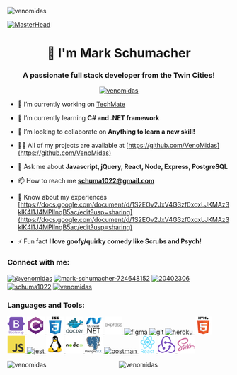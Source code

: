 <p align="left"> <img src="https://komarev.com/ghpvc/?username=venomidas&label=Profile%20views&color=0e75b6&style=flat" alt="venomidas" /> </p>

[![MasterHead](./bannerWithName.png)](https://github.com/VenoMidas)

<h1 align="center">👋  I'm Mark Schumacher</h1>
<h3 align="center">A passionate full stack developer from the Twin Cities!</h3>

<p align="center"> <a href="https://github.com/ryo-ma/github-profile-trophy"><img src="https://github-profile-trophy.vercel.app/?username=venomidas" alt="venomidas" /></a> </p>

- 🔭 I’m currently working on [TechMate](https://github.com/VenoMidas/TechMate)

- 🌱 I’m currently learning **C# and .NET framework**

- 👯 I’m looking to collaborate on **Anything to learn a new skill!**

- 👨‍💻 All of my projects are available at [https://github.com/VenoMidas](https://github.com/VenoMidas)

- 💬 Ask me about **Javascript, jQuery, React, Node, Express, PostgreSQL**

- 📫 How to reach me **schuma1022@gmail.com**

- 📄 Know about my experiences [https://docs.google.com/document/d/1S2EOv2JxV4G3zf0xoxLJKMAz3klK4l1J4MPllnqB5ac/edit?usp=sharing](https://docs.google.com/document/d/1S2EOv2JxV4G3zf0xoxLJKMAz3klK4l1J4MPllnqB5ac/edit?usp=sharing)

- ⚡ Fun fact **I love goofy/quirky comedy like Scrubs and Psych!**

<h3 align="left">Connect with me:</h3>
<p align="left">
<a href="https://codepen.io/venomidas" target="blank"><img align="center" src="https://raw.githubusercontent.com/rahuldkjain/github-profile-readme-generator/master/src/images/icons/Social/codepen.svg" alt="@venomidas" height="30" width="40" /></a>
<a href="https://linkedin.com/in/mark-schumacher-724648152" target="blank"><img align="center" src="https://raw.githubusercontent.com/rahuldkjain/github-profile-readme-generator/master/src/images/icons/Social/linked-in-alt.svg" alt="mark-schumacher-724648152" height="30" width="40" /></a>
<a href="https://stackoverflow.com/users/20402306" target="blank"><img align="center" src="https://raw.githubusercontent.com/rahuldkjain/github-profile-readme-generator/master/src/images/icons/Social/stack-overflow.svg" alt="20402306" height="30" width="40" /></a>
<a href="https://www.hackerrank.com/schuma1022" target="blank"><img align="center" src="https://raw.githubusercontent.com/rahuldkjain/github-profile-readme-generator/master/src/images/icons/Social/hackerrank.svg" alt="schuma1022" height="30" width="40" /></a>
<a href="https://www.leetcode.com/venomidas" target="blank"><img align="center" src="https://raw.githubusercontent.com/rahuldkjain/github-profile-readme-generator/master/src/images/icons/Social/leet-code.svg" alt="venomidas" height="30" width="40" /></a>
</p>

<h3 align="left">Languages and Tools:</h3>
<p align="left"> <a href="https://getbootstrap.com" target="_blank" rel="noreferrer"> <img src="https://raw.githubusercontent.com/devicons/devicon/master/icons/bootstrap/bootstrap-plain-wordmark.svg" alt="bootstrap" width="40" height="40"/> </a> <a href="https://www.w3schools.com/cs/" target="_blank" rel="noreferrer"> <img src="https://raw.githubusercontent.com/devicons/devicon/master/icons/csharp/csharp-original.svg" alt="csharp" width="40" height="40"/> </a> <a href="https://www.w3schools.com/css/" target="_blank" rel="noreferrer"> <img src="https://raw.githubusercontent.com/devicons/devicon/master/icons/css3/css3-original-wordmark.svg" alt="css3" width="40" height="40"/> </a> <a href="https://www.docker.com/" target="_blank" rel="noreferrer"> <img src="https://raw.githubusercontent.com/devicons/devicon/master/icons/docker/docker-original-wordmark.svg" alt="docker" width="40" height="40"/> </a> <a href="https://dotnet.microsoft.com/" target="_blank" rel="noreferrer"> <img src="https://raw.githubusercontent.com/devicons/devicon/master/icons/dot-net/dot-net-original-wordmark.svg" alt="dotnet" width="40" height="40"/> </a> <a href="https://expressjs.com" target="_blank" rel="noreferrer"> <img src="https://raw.githubusercontent.com/devicons/devicon/master/icons/express/express-original-wordmark.svg" alt="express" width="40" height="40"/> </a> <a href="https://www.figma.com/" target="_blank" rel="noreferrer"> <img src="https://www.vectorlogo.zone/logos/figma/figma-icon.svg" alt="figma" width="40" height="40"/> </a> <a href="https://git-scm.com/" target="_blank" rel="noreferrer"> <img src="https://www.vectorlogo.zone/logos/git-scm/git-scm-icon.svg" alt="git" width="40" height="40"/> </a> <a href="https://heroku.com" target="_blank" rel="noreferrer"> <img src="https://www.vectorlogo.zone/logos/heroku/heroku-icon.svg" alt="heroku" width="40" height="40"/> </a> <a href="https://www.w3.org/html/" target="_blank" rel="noreferrer"> <img src="https://raw.githubusercontent.com/devicons/devicon/master/icons/html5/html5-original-wordmark.svg" alt="html5" width="40" height="40"/> </a> <a href="https://developer.mozilla.org/en-US/docs/Web/JavaScript" target="_blank" rel="noreferrer"> <img src="https://raw.githubusercontent.com/devicons/devicon/master/icons/javascript/javascript-original.svg" alt="javascript" width="40" height="40"/> </a> <a href="https://jestjs.io" target="_blank" rel="noreferrer"> <img src="https://www.vectorlogo.zone/logos/jestjsio/jestjsio-icon.svg" alt="jest" width="40" height="40"/> </a> <a href="https://www.linux.org/" target="_blank" rel="noreferrer"> <img src="https://raw.githubusercontent.com/devicons/devicon/master/icons/linux/linux-original.svg" alt="linux" width="40" height="40"/> </a> <a href="https://nodejs.org" target="_blank" rel="noreferrer"> <img src="https://raw.githubusercontent.com/devicons/devicon/master/icons/nodejs/nodejs-original-wordmark.svg" alt="nodejs" width="40" height="40"/> </a> <a href="https://www.postgresql.org" target="_blank" rel="noreferrer"> <img src="https://raw.githubusercontent.com/devicons/devicon/master/icons/postgresql/postgresql-original-wordmark.svg" alt="postgresql" width="40" height="40"/> </a> <a href="https://postman.com" target="_blank" rel="noreferrer"> <img src="https://www.vectorlogo.zone/logos/getpostman/getpostman-icon.svg" alt="postman" width="40" height="40"/> </a> <a href="https://reactjs.org/" target="_blank" rel="noreferrer"> <img src="https://raw.githubusercontent.com/devicons/devicon/master/icons/react/react-original-wordmark.svg" alt="react" width="40" height="40"/> </a> <a href="https://redux.js.org" target="_blank" rel="noreferrer"> <img src="https://raw.githubusercontent.com/devicons/devicon/master/icons/redux/redux-original.svg" alt="redux" width="40" height="40"/> </a> <a href="https://sass-lang.com" target="_blank" rel="noreferrer"> <img src="https://raw.githubusercontent.com/devicons/devicon/master/icons/sass/sass-original.svg" alt="sass" width="40" height="40"/> </a></p>

<p><img width="42%" align="left" src="https://github-readme-stats.vercel.app/api/top-langs?username=venomidas&show_icons=true&locale=en&layout=compact" alt="venomidas" /><img width="50%" align="right" src="https://github-readme-stats.vercel.app/api?username=venomidas&show_icons=true&locale=en" alt="venomidas" /></p>
